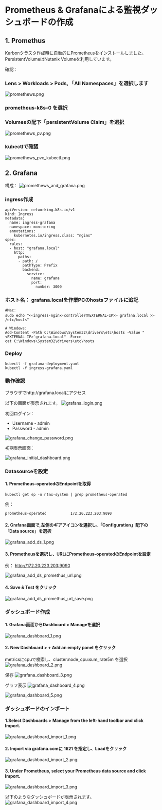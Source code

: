 # Prometheus & Grafanaによる監視ダッシュボードの作成

## 1. Promethus

Karbonクラスタ作成時に自動的にPrometheusをインストールしました。
PersistentVolumeはNutanix Volumeを利用しています。

確認：
### Lens > Workloads > Pods, 「All Namespaces」を選択します

![promethews.png](./images/promethews.png)

### prometheus-k8s-0 を選択

### Volumesの配下「persistentVolume Claim」を選択
![promethews_pv.png](./images/promethews_pvc.png)

### kubectlで確認
![promethews_pvc_kubectl.png](./images/promethews_pvc_kubectl.png)

## 2. Grafana

構成：
![promethews_and_grafana.png](./images/promethews_and_grafana.png)

### ingress作成
```
apiVersion: networking.k8s.io/v1
kind: Ingress
metadata:
  name: ingress-grafana
  namespace: monitoring
  annotations:
    kubernetes.io/ingress.class: "nginx"
spec:
  rules:
  - host: "grafana.local" 
    http:
      paths:
      - path: /
        pathType: Prefix
        backend:
          service:
            name: grafana
            port:
              number: 3000
```
### ホスト名：  grafana.localを作業PCのhostsファイルに追記
```
#Mac: 
sudo echo "<<ingress-nginx-controllerのEXTERNAL-IP>> grafana.local >> /etc/hosts"

# Windows:
Add-Content -Path C:\Windows\System32\drivers\etc\hosts -Value "<EXTERNAL-IP>`grafana.local" -Force
cat C:\Windows\System32\drivers\etc\hosts
```
### Deploy
```
kubectl -f grafana-deployment.yaml
kubectl -f ingress-grafana.yaml
```
### 動作確認
ブラウザでhttp://grafana.localにアクセス

以下の画面が表示されます。
![grafana_login.png](./images/grafana_login.png)

初回ログイン：
* Username - admin
* Password - admin


![grafana_change_password.png](./images/grafana_change_password.png)

初期表示画面：

![grafana_initial_dashboard.png](./images/grafana_initial_dashboard.png)

### Datasourceを設定

#### 1. Prometheus-operatedのEndpointを取得
```
kubectl get ep -n ntnx-system | grep prometheus-operated
```
例：
```
prometheus-operated           172.20.223.203:9090   
```

#### 2. Grafana画面で,左側のギアアイコンを選択し、「Configuration」配下の「Data source」を選択

![grafana_add_ds_1.png](./images/grafana_add_ds_1.png)

#### 3. Prometheusを選択し、URLにPrometheus-operatedのEndpointを設定

例： http://172.20.223.203:9090

![grafana_add_ds_promethus_url.png](./images/grafana_add_ds_promethus_url.png)
#### 4. Save & Test をクリック

![grafana_add_ds_promethus_url_save.png](./images/grafana_add_ds_promethus_url_save.png)

### ダッシュボード作成

#### 1. Grafana画面からDashboard > Manageを選択
![grafana_dashboard_1.png](./images/grafana_dashboard_1.png)

#### 2. New Dashboard > + Add an empty panel をクリック

metricsにcpuで検索し、cluster:node_cpu:sum_rate5m を選択
![grafana_dashboard_2.png](./images/grafana_dashboard_2.png)

保存
![grafana_dashboard_3.png](./images/grafana_dashboard_3.png)

グラフ表示
![grafana_dashboard_4.png](./images/grafana_dashboard_4.png)

![grafana_dashboard_5.png](./images/grafana_dashboard_5.png)

### ダッシュボードのインポート

#### 1.Select Dashboards > Manage from the left-hand toolbar and click Import.

![grafana_dashboard_import_1.png](./images/grafana_dashboard_import_1.png)


#### 2.  Import via grafana.comに 1621 を指定し、Loadをクリック

![grafana_dashboard_import_2.png](./images/grafana_dashboard_import_2.png)

#### 3. Under Prometheus, select your Prometheus data source and click Import.

![grafana_dashboard_import_3.png](./images/grafana_dashboard_import_3.png)

以下のようなダッシュボードが表示されます。
![grafana_dashboard_import_4.png](./images/grafana_dashboard_import_4.png)